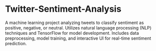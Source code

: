 # Twitter-Sentiment-Analysis
A machine learning project analyzing tweets to classify sentiment as positive, negative, or neutral. Utilizes natural language processing (NLP) techniques and TensorFlow for model development. Includes data preprocessing, model training, and interactive UI for real-time sentiment prediction.  
